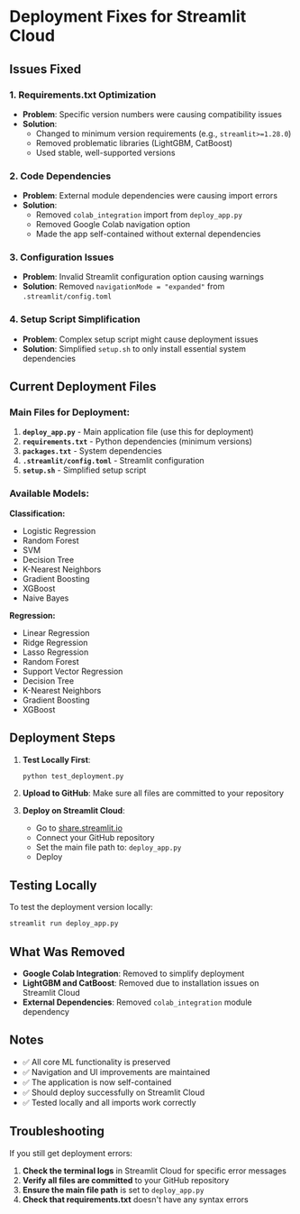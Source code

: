 # Deployment Fixes for Streamlit Cloud

## Issues Fixed

### 1. Requirements.txt Optimization
- **Problem**: Specific version numbers were causing compatibility issues
- **Solution**: 
  - Changed to minimum version requirements (e.g., `streamlit>=1.28.0`)
  - Removed problematic libraries (LightGBM, CatBoost)
  - Used stable, well-supported versions

### 2. Code Dependencies
- **Problem**: External module dependencies were causing import errors
- **Solution**:
  - Removed `colab_integration` import from `deploy_app.py`
  - Removed Google Colab navigation option
  - Made the app self-contained without external dependencies

### 3. Configuration Issues
- **Problem**: Invalid Streamlit configuration option causing warnings
- **Solution**: Removed `navigationMode = "expanded"` from `.streamlit/config.toml`

### 4. Setup Script Simplification
- **Problem**: Complex setup script might cause deployment issues
- **Solution**: Simplified `setup.sh` to only install essential system dependencies

## Current Deployment Files

### Main Files for Deployment:
1. **`deploy_app.py`** - Main application file (use this for deployment)
2. **`requirements.txt`** - Python dependencies (minimum versions)
3. **`packages.txt`** - System dependencies
4. **`.streamlit/config.toml`** - Streamlit configuration
5. **`setup.sh`** - Simplified setup script

### Available Models:
**Classification:**
- Logistic Regression
- Random Forest
- SVM
- Decision Tree
- K-Nearest Neighbors
- Gradient Boosting
- XGBoost
- Naive Bayes

**Regression:**
- Linear Regression
- Ridge Regression
- Lasso Regression
- Random Forest
- Support Vector Regression
- Decision Tree
- K-Nearest Neighbors
- Gradient Boosting
- XGBoost

## Deployment Steps

1. **Test Locally First**:
   ```bash
   python test_deployment.py
   ```

2. **Upload to GitHub**: Make sure all files are committed to your repository

3. **Deploy on Streamlit Cloud**:
   - Go to [share.streamlit.io](https://share.streamlit.io)
   - Connect your GitHub repository
   - Set the main file path to: `deploy_app.py`
   - Deploy

## Testing Locally

To test the deployment version locally:
```bash
streamlit run deploy_app.py
```

## What Was Removed

- **Google Colab Integration**: Removed to simplify deployment
- **LightGBM and CatBoost**: Removed due to installation issues on Streamlit Cloud
- **External Dependencies**: Removed `colab_integration` module dependency

## Notes

- ✅ All core ML functionality is preserved
- ✅ Navigation and UI improvements are maintained
- ✅ The application is now self-contained
- ✅ Should deploy successfully on Streamlit Cloud
- ✅ Tested locally and all imports work correctly

## Troubleshooting

If you still get deployment errors:

1. **Check the terminal logs** in Streamlit Cloud for specific error messages
2. **Verify all files are committed** to your GitHub repository
3. **Ensure the main file path** is set to `deploy_app.py`
4. **Check that requirements.txt** doesn't have any syntax errors
